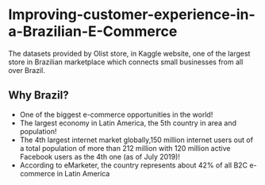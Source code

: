 # Improving-customer-experience-in-a-Brazilian-E-Commerce
The datasets provided by Olist store, in Kaggle website, one of the largest store in Brazilian marketplace which connects small businesses from all over Brazil.

## Why Brazil?
* One of the biggest e-commerce opportunities in the world!
* The largest economy in Latin America, the 5th country in area and population!
* The 4th largest internet market globally,150 million internet users out of a total population of more than 212 million with 120 million active Facebook users as the 4th one (as of July 2019)!
* According to eMarketer, the country represents about 42% of all B2C e-commerce in Latin America
